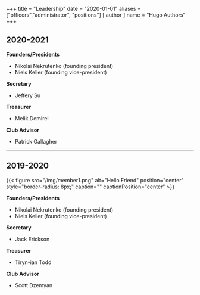 +++
title = "Leadership"
date = "2020-01-01"
aliases = ["officers","administrator", "positions"]
[ author ]
  name = "Hugo Authors"
+++

## 2020-2021
**Founders/Presidents**
- Nikolai Nekrutenko (founding president)
- Niels Keller (founding vice-president)

**Secretary**
- Jeffery Su

**Treasurer**
- Melik Demirel

**Club Advisor**
- Patrick Gallagher

---

## 2019-2020

{{< figure src="/img/member1.png" alt="Hello Friend" position="center" style="border-radius: 8px;" caption="" captionPosition="center" >}}

**Founders/Presidents**
- Nikolai Nekrutenko (founding president)
- Niels Keller (founding vice-president)

**Secretary**
- Jack Erickson

**Treasurer**
- Tiryn-ian Todd

**Club Advisor**
- Scott Dzemyan
